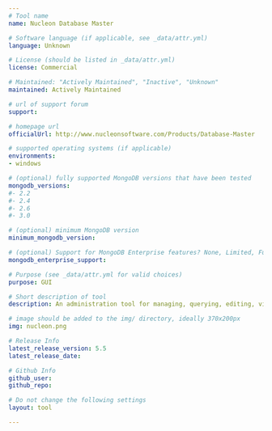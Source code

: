 ```yaml
---
# Tool name
name: Nucleon Database Master

# Software language (if applicable, see _data/attr.yml)
language: Unknown

# License (should be listed in _data/attr.yml)
license: Commercial

# Maintained: "Actively Maintained", "Inactive", "Unknown"
maintained: Actively Maintained

# url of support forum
support:

# homepage url
officialUrl: http://www.nucleonsoftware.com/Products/Database-Master

# supported operating systems (if applicable)
environments:
- windows

# (optional) fully supported MongoDB versions that have been tested
mongodb_versions:
#- 2.2
#- 2.4
#- 2.6
#- 3.0

# (optional) minimum MongoDB version
minimum_mongodb_version:

# (optional) Support for MongoDB Enterprise features? None, Limited, Full
mongodb_enterprise_support: 

# Purpose (see _data/attr.yml for valid choices)
purpose: GUI

# Short description of tool
description: An administration tool for managing, querying, editing, visualizing, designing and reporting on MongoDB.

# image should be added to the img/ directory, ideally 370x200px
img: nucleon.png

# Release Info
latest_release_version: 5.5
latest_release_date: 

# Github Info
github_user: 
github_repo: 

# Do not change the following settings
layout: tool

---
```


